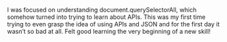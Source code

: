 I was focused on understanding document.querySelectorAll, which somehow turned into trying to learn about APIs. This was my first time trying to even grasp the idea of using APIs and JSON and for the first day it wasn’t so bad at all. Felt good learning the very beginning of a new skill!
